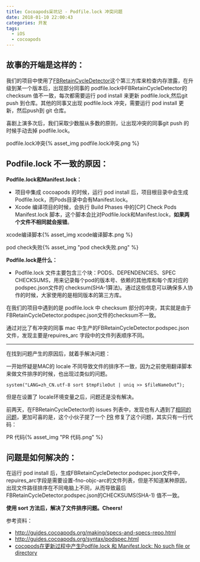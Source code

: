 ```yaml
---
title: Cocoapods采坑记 - Podfile.lock 冲突问题
date: 2018-01-10 22:00:43
categories: 开发
tags:
  - iOS
  - cocoapods
---
```


## **故事的开端是这样的：**

我们的项目中使用了[FBRetainCycleDetector](https://github.com/facebook/FBRetainCycleDetector)这个第三方库来检查内存泄露，在升级到某一个版本后，出现部分同事的 podfile.lock中FBRetainCycleDetector的checksum 值不一致，每次都需要运行 pod install 来更新 podfile.lock,然后git push 到仓库。其他的同事又出现 podfile.lock 冲突，需要运行 pod install 更新，然后push到 git 仓库。

<!-- more -->

喜剧上演多次后，我们采取少数服从多数的原则，让出现冲突的同事git push 的时候手动去掉 podfile.lock。

podfile.lock冲突{% asset_img podfile.lock冲突.png %}

## **Podfile.lock 不一致的原因：**

**Podfile.lock和Manifest.lock：**

- 项目中集成 cocoapods 的时候，运行 pod install 后，项目根目录中会生成Podfile.lock，而Pods目录中会有Manifest.lock。
- Xcode 编译项目的时候，会执行 Build Phases 中的[CP] Check Pods Manifest.lock 脚本，这个脚本会比对Podfile.lock和Manifest.lock，**如果两个文件不相同就会报错**。

xcode编译脚本{% asset_img xcode编译脚本.png %}

pod check失败{% asset_img "pod check失败.png" %}

**Podfile.lock是什么：**

- Podfile.lock 文件主要包含三个块：PODS、DEPENDENCIES、SPEC CHECKSUMS，用来记录每个pod的版本号、依赖的其他库和每个库对应的podspec.json文件的 checksum(SHA-1算法)。通过这些信息可以确保多人协作的时候，大家使用的是相同版本的第三方库。

在我们的项目中遇到的是 podfile.lock 中 checksum 部分的冲突，其实就是由于FBRetainCycleDetector.podspec.json文件的checksum不一致。

通过对比了有冲突的同事 mac 中生产的FBRetainCycleDetector.podspec.json文件，发现主要是repuires_arc 字段中的文件列表顺序不同。

------

在找到问题产生的原因后，就着手解决问题：

一开始怀疑是MAC的 locale 不同导致文件的排序不一致，因为之前使用翻译脚本来做文件排序的时候，也出现过类似的问题。

```shell
system("LANG=zh_CN.utf-8 sort $tmpFileOut | uniq >> $fileNameOut”);
```

但是在设置了 locale环境变量之后，问题还是没有解决。

前两天，在FBRetainCycleDetector的 issues 列表中，发现也有人遇到了[相同的问题](https://github.com/facebook/FBRetainCycleDetector/issues/52)，更加可喜的是，这个小伙子提了一个 [PR](https://github.com/facebook/FBRetainCycleDetector/pull/53/files) 修复了这个问题，其实只有一行代码：

PR 代码{% asset_img "PR 代码.png" %}

## **问题是如何解决的：**

在运行 pod install 后，生成FBRetainCycleDetector.podspec.json文件中， repuires_arc字段是需要设置-fno-objc-arc的文件列表，但是不知道某种原因，出现文件路径排序在不同电脑上不同，从而导致最后FBRetainCycleDetector.podspec.json的CHECKSUMS(SHA-1) 值不一致。

**使用 sort 方法后，解决了文件排序问题。Cheers!** 

参考资料：

- <http://guides.cocoapods.org/making/specs-and-specs-repo.html>
- <http://guides.cocoapods.org/syntax/podspec.html>
- [cocopods在更新过程中产生Podfile.lock 和 Manifest.lock: No such file or directory](https://www.jianshu.com/p/9285be04310c)